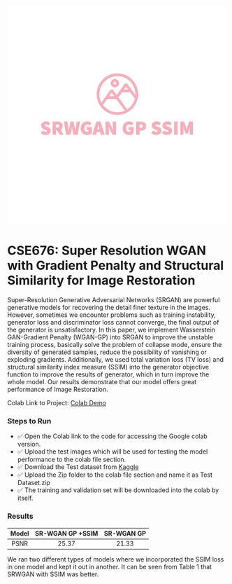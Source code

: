 <p align="center">
  <img src="SRWGAN GP SSIM-logos_transparent.png" height=500>
</p>

# CSE676: Super Resolution WGAN with Gradient Penalty and Structural Similarity for Image Restoration
Super-Resolution Generative Adversarial Networks (SRGAN) are powerful generative models for recovering the detail finer texture in the images. However, sometimes we encounter problems such as training instability, generator loss and discriminator loss cannot converge, the final output of the generator is unsatisfactory. In this paper, we implement Wasserstein GAN-Gradient Penalty (WGAN-GP) into SRGAN to improve the unstable training process, basically solve the problem of collapse mode, ensure the diversity of generated samples, reduce the possibility of vanishing or exploding gradients. Additionally, we used total variation loss (TV loss) and structural similarity index measure (SSIM) into the generator objective function to improve the results of generator, which in turn improve the whole model. Our results demonstrate that our model offers great performance of Image Restoration. 

Colab Link to Project: [Colab Demo](https://colab.research.google.com/drive/1R-7UojfD2oHKiqUWDRFYZ7CjjOCNMiuu?usp=sharing)


### Steps to Run 

- ✅ Open the Colab link to the code for accessing the Google colab version.
- ✅ Upload the test images which will be used for testing the model performance to the colab file section.
- ✅ Download the Test dataset from [Kaggle](https://www.kaggle.com/datasets/landzz/llsrdatasets)
- ✅ Upload the Zip folder to the colab file section and name it as Test Dataset.zip
- ✅ The training and validation set will be downloaded into the colab by itself.
  



### Results
| Model | SR-WGAN GP +SSIM  | SR-WGAN GP  |
| :---:   | :-: | :-: |
| PSNR | 25.37 | 21.33 |

We ran two different types of models where we incorporated the SSIM loss in one model and kept it out in another. It can be seen from Table 1 that SRWGAN with SSIM was better. 
